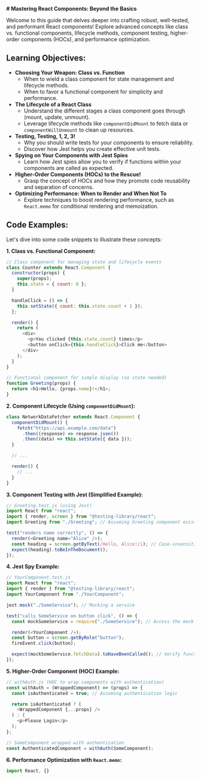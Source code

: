 **# Mastering React Components: Beyond the Basics**

Welcome to this guide that delves deeper into crafting robust, well-tested, and performant React components! Explore advanced concepts like class vs. functional components, lifecycle methods, component testing, higher-order components (HOCs), and performance optimization.

## Learning Objectives:

- **Choosing Your Weapon: Class vs. Function**
  - When to wield a class component for state management and lifecycle methods.
  - When to favor a functional component for simplicity and performance.
- **The Lifecycle of a React Class**
  - Understand the different stages a class component goes through (mount, update, unmount).
  - Leverage lifecycle methods like `componentDidMount` to fetch data or `componentWillUnmount` to clean up resources.
- **Testing, Testing, 1, 2, 3!**
  - Why you should write tests for your components to ensure reliability.
  - Discover how Jest helps you create effective unit tests.
- **Spying on Your Components with Jest Spies**
  - Learn how Jest spies allow you to verify if functions within your components are called as expected.
- **Higher-Order Components (HOCs) to the Rescue!**
  - Grasp the concept of HOCs and how they promote code reusability and separation of concerns.
- **Optimizing Performance: When to Render and When Not To**
  - Explore techniques to boost rendering performance, such as `React.memo` for conditional rendering and memoization.

## Code Examples:

Let's dive into some code snippets to illustrate these concepts:

**1. Class vs. Functional Component:**

```javascript
// Class component for managing state and lifecycle events
class Counter extends React.Component {
  constructor(props) {
    super(props);
    this.state = { count: 0 };
  }

  handleClick = () => {
    this.setState({ count: this.state.count + 1 });
  };

  render() {
    return (
      <div>
        <p>You clicked {this.state.count} times</p>
        <button onClick={this.handleClick}>Click me</button>
      </div>
    );
  }
}

// Functional component for simple display (no state needed)
function Greeting(props) {
  return <h1>Hello, {props.name}!</h1>;
}
```

**2. Component Lifecycle (Using `componentDidMount`):**

```javascript
class NetworkDataFetcher extends React.Component {
  componentDidMount() {
    fetch("https://api.example.com/data")
      .then((response) => response.json())
      .then((data) => this.setState({ data }));
  }

  // ...

  render() {
    // ...
  }
}
```

**3. Component Testing with Jest (Simplified Example):**

```javascript
// Greeting.test.js (using Jest)
import React from "react";
import { render, screen } from "@testing-library/react";
import Greeting from "./Greeting"; // Assuming Greeting component exists

test("renders name correctly", () => {
  render(<Greeting name="Alice" />);
  const heading = screen.getByText(/Hello, Alice!/i); // Case-insensitive match
  expect(heading).toBeInTheDocument();
});
```

**4. Jest Spy Example:**

```javascript
// YourComponent.test.js
import React from "react";
import { render } from "@testing-library/react";
import YourComponent from "./YourComponent";

jest.mock("./SomeService"); // Mocking a service

test("calls SomeService on button click", () => {
  const mockSomeService = require("./SomeService"); // Access the mock

  render(<YourComponent />);
  const button = screen.getByRole("button");
  fireEvent.click(button);

  expect(mockSomeService.fetchData).toHaveBeenCalled(); // Verify function call
});
```

**5. Higher-Order Component (HOC) Example:**

```javascript
// withAuth.js (HOC to wrap components with authentication)
const withAuth = (WrappedComponent) => (props) => {
  const isAuthenticated = true; // Assuming authentication logic

  return isAuthenticated ? (
    <WrappedComponent {...props} />
  ) : (
    <p>Please Login</p>
  );
};

// SomeComponent wrapped with authentication
const AuthenticatedComponent = withAuth(SomeComponent);
```

**6. Performance Optimization with `React.memo`:**

```javascript
import React, {}
```
